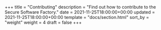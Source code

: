 +++
title = "Contributing"
description = "Find out how to contribute to the Secure Software Factory."
date = 2021-11-25T18:00:00+00:00
updated = 2021-11-25T18:00:00+00:00
template = "docs/section.html"
sort_by = "weight"
weight = 4
draft = false
+++

